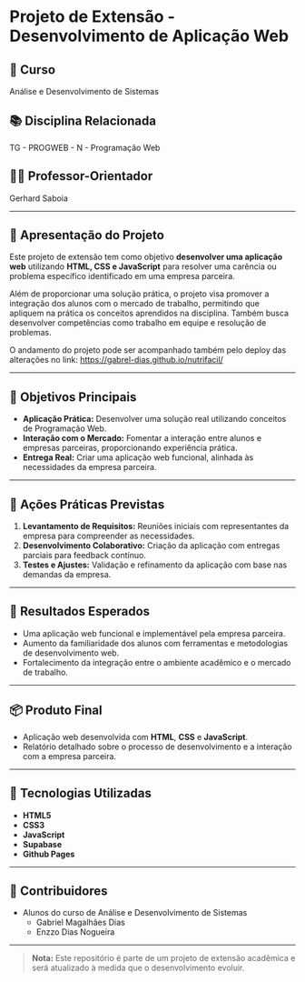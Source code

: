# Projeto de Extensão - Desenvolvimento de Aplicação Web

## 🎯 **Curso**
Análise e Desenvolvimento de Sistemas  

## 📚 **Disciplina Relacionada**
TG - PROGWEB - N - Programação Web  

## 👨‍🏫 **Professor-Orientador**
Gerhard Saboia  

---

## 📝 **Apresentação do Projeto**
Este projeto de extensão tem como objetivo **desenvolver uma aplicação web** utilizando **HTML, CSS e JavaScript** para resolver uma carência ou problema específico identificado em uma empresa parceira.  

Além de proporcionar uma solução prática, o projeto visa promover a integração dos alunos com o mercado de trabalho, permitindo que apliquem na prática os conceitos aprendidos na disciplina. Também busca desenvolver competências como trabalho em equipe e resolução de problemas.  

O andamento do projeto pode ser acompanhado também pelo deploy das alterações no link: 
https://gabrel-dias.github.io/nutrifacil/

---

## 🎯 **Objetivos Principais**
- **Aplicação Prática:** Desenvolver uma solução real utilizando conceitos de Programação Web.  
- **Interação com o Mercado:** Fomentar a interação entre alunos e empresas parceiras, proporcionando experiência prática.  
- **Entrega Real:** Criar uma aplicação web funcional, alinhada às necessidades da empresa parceira.  

---

## 🚀 **Ações Práticas Previstas**
1. **Levantamento de Requisitos:** Reuniões iniciais com representantes da empresa para compreender as necessidades.  
2. **Desenvolvimento Colaborativo:** Criação da aplicação com entregas parciais para feedback contínuo.  
3. **Testes e Ajustes:** Validação e refinamento da aplicação com base nas demandas da empresa.  

---

## 🎯 **Resultados Esperados**
- Uma aplicação web funcional e implementável pela empresa parceira.  
- Aumento da familiaridade dos alunos com ferramentas e metodologias de desenvolvimento web.  
- Fortalecimento da integração entre o ambiente acadêmico e o mercado de trabalho.  

---

## 📦 **Produto Final**
- Aplicação web desenvolvida com **HTML**, **CSS** e **JavaScript**.  
- Relatório detalhado sobre o processo de desenvolvimento e a interação com a empresa parceira.  

---

## 📌 **Tecnologias Utilizadas**
- **HTML5**  
- **CSS3**  
- **JavaScript**  
- **Supabase**
- **Github Pages**
---

## 🤝 **Contribuidores**
- Alunos do curso de Análise e Desenvolvimento de Sistemas  
  - Gabriel Magalhães Dias
  - Enzzo Dias Nogueira

---

> **Nota:** Este repositório é parte de um projeto de extensão acadêmica e será atualizado à medida que o desenvolvimento evoluir.  
